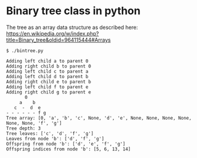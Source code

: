 # Binary tree class in python
The tree as an array data structure as described here: https://en.wikipedia.org/w/index.php?title=Binary_tree&oldid=964115444#Arrays
```
$ ./bintree.py

Adding left child a to parent 0
Adding right child b to parent 0
Adding left child c to parent a
Adding left child d to parent b
Adding right child e to parent b
Adding left child f to parent e
Adding right child g to parent e
       0        
     a    b     
   c  -  d  e   
- - - - - - f g 
Tree array: [0, 'a', 'b', 'c', None, 'd', 'e', None, None, None, None, None, None, 'f', 'g']
Tree depth: 3
Tree leaves: ['c', 'd', 'f', 'g']
Leaves from node 'b': ['d', 'f', 'g']
Offspring from node 'b': ['d', 'e', 'f', 'g']
Offspring indices from node 'b': [5, 6, 13, 14]
```
